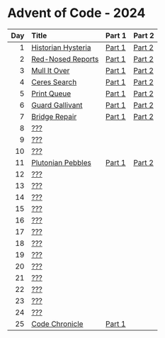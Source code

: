 # Advent of Code - 2024

| Day | Title | Part 1 | Part 2 |
| --: | :---- | :----- | :----- |
| 1 | [Historian Hysteria](https://adventofcode.com/2024/day/1) | [Part 1](D01/PartA.cs) | [Part 2](D01/PartB.cs) |
| 2 | [Red-Nosed Reports](https://adventofcode.com/2024/day/2) | [Part 1](D02/PartA.cs) | [Part 2](D02/PartB.cs) |
| 3 | [Mull It Over](https://adventofcode.com/2024/day/3) | [Part 1](D03/PartA.cs) | [Part 2](D03/PartB.cs) |
| 4 | [Ceres Search](https://adventofcode.com/2024/day/4) | [Part 1](D04/PartA.cs) | [Part 2](D04/PartB.cs) |
| 5 | [Print Queue](https://adventofcode.com/2024/day/5) | [Part 1](D05/PartA.cs) | [Part 2](D05/PartB.cs) |
| 6 | [Guard Gallivant](https://adventofcode.com/2024/day/6) | [Part 1](D06/PartA.cs) | [Part 2](D06/PartB.cs) |
| 7 | [Bridge Repair](https://adventofcode.com/2024/day/7) | [Part 1](D07/PartA.cs) | [Part 2](D07/PartB.cs) |
| 8 | [???](https://adventofcode.com/2024/day/8) |  |  |
| 9 | [???](https://adventofcode.com/2024/day/9) |  |  |
| 10 | [???](https://adventofcode.com/2024/day/10) |  |  |
| 11 | [Plutonian Pebbles](https://adventofcode.com/2024/day/11) | [Part 1](D11/PartA.cs) | [Part 2](D11/PartB.cs) |
| 12 | [???](https://adventofcode.com/2024/day/12) |  |  |
| 13 | [???](https://adventofcode.com/2024/day/13) |  |  |
| 14 | [???](https://adventofcode.com/2024/day/14) |  |  |
| 15 | [???](https://adventofcode.com/2024/day/15) |  |  |
| 16 | [???](https://adventofcode.com/2024/day/16) |  |  |
| 17 | [???](https://adventofcode.com/2024/day/17) |  |  |
| 18 | [???](https://adventofcode.com/2024/day/18) |  |  |
| 19 | [???](https://adventofcode.com/2024/day/19) |  |  |
| 20 | [???](https://adventofcode.com/2024/day/20) |  |  |
| 21 | [???](https://adventofcode.com/2024/day/21) |  |  |
| 22 | [???](https://adventofcode.com/2024/day/22) |  |  |
| 23 | [???](https://adventofcode.com/2024/day/23) |  |  |
| 24 | [???](https://adventofcode.com/2024/day/24) |  |  |
| 25 | [Code Chronicle](https://adventofcode.com/2024/day/25) | [Part 1](D25/PartA.cs) |  |
